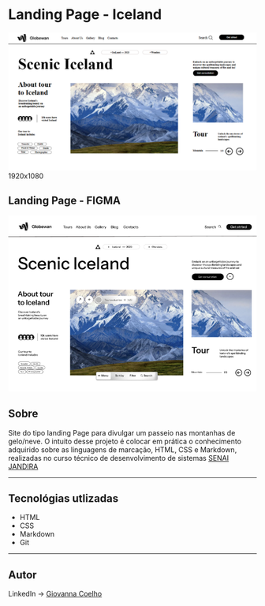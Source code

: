 # Landing Page - Iceland
![](./img/screenshot.png)
1920x1080

## Landing Page - FIGMA
![](./img/figma.png)

## Sobre
Site do tipo landing Page para divulgar um passeio nas montanhas de gelo/neve. O intuito desse projeto é colocar em prática o conhecimento adquirido sobre as linguagens de marcação, HTML, CSS e Markdown, realizadas no curso técnico de desenvolvimento de sistemas [SENAI JANDIRA](https://sp.senai.br/unidade/jandira/) 
___

## Tecnológias utlizadas
- HTML
- CSS
- Markdown
- Git
___
## Autor
LinkedIn -> [Giovanna Coelho](https://www.linkedin.com/in/giovanna-gilio-479505327/)
